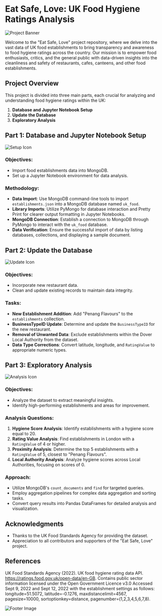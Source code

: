 # Eat Safe, Love: UK Food Hygiene Ratings Analysis

![Project Banner](https://github.githubassets.com/images/icons/emoji/unicode/1f343.png) <!-- Leaf icon for nature/health -->

Welcome to the "Eat Safe, Love" project repository, where we delve into the vast data of UK food establishments to bring transparency and awareness to food hygiene ratings across the country. Our mission is to empower food enthusiasts, critics, and the general public with data-driven insights into the cleanliness and safety of restaurants, cafes, canteens, and other food establishments.

## Project Overview

This project is divided into three main parts, each crucial for analyzing and understanding food hygiene ratings within the UK:

1. **Database and Jupyter Notebook Setup**
2. **Update the Database**
3. **Exploratory Analysis**

## Part 1: Database and Jupyter Notebook Setup

![Setup Icon](https://github.githubassets.com/images/icons/emoji/unicode/2699.png)

### Objectives:
- Import food establishments data into MongoDB.
- Set up a Jupyter Notebook environment for data analysis.

### Methodology:
- **Data Import**: Use MongoDB command-line tools to import `establishments.json` into a MongoDB database named `uk_food`.
- **Library Imports**: Utilize PyMongo for database interaction and Pretty Print for clearer output formatting in Jupyter Notebooks.
- **MongoDB Connection**: Establish a connection to MongoDB through PyMongo to interact with the `uk_food` database.
- **Data Verification**: Ensure the successful import of data by listing databases, collections, and displaying a sample document.

## Part 2: Update the Database

![Update Icon](https://github.githubassets.com/images/icons/emoji/unicode/1f504.png)

### Objectives:
- Incorporate new restaurant data.
- Clean and update existing records to maintain data integrity.

### Tasks:
- **New Establishment Addition**: Add "Penang Flavours" to the `establishments` collection.
- **BusinessTypeID Update**: Determine and update the `BusinessTypeID` for the new restaurant.
- **Removal of Unwanted Data**: Exclude establishments within the Dover Local Authority from the dataset.
- **Data Type Corrections**: Convert latitude, longitude, and `RatingValue` to appropriate numeric types.

## Part 3: Exploratory Analysis

![Analysis Icon](https://github.githubassets.com/images/icons/emoji/unicode/1f50e.png)

### Objectives:
- Analyze the dataset to extract meaningful insights.
- Identify high-performing establishments and areas for improvement.

### Analysis Questions:
1. **Hygiene Score Analysis**: Identify establishments with a hygiene score equal to 20.
2. **Rating Value Analysis**: Find establishments in London with a `RatingValue` of 4 or higher.
3. **Proximity Analysis**: Determine the top 5 establishments with a `RatingValue` of 5, closest to "Penang Flavours".
4. **Local Authority Analysis**: Analyze hygiene scores across Local Authorities, focusing on scores of 0.

### Approach:
- Utilize MongoDB's `count_documents` and `find` for targeted queries.
- Employ aggregation pipelines for complex data aggregation and sorting tasks.
- Convert query results into Pandas DataFrames for detailed analysis and visualization.

## Acknowledgments

- Thanks to the UK Food Standards Agency for providing the dataset.
- Appreciation to all contributors and supporters of the "Eat Safe, Love" project.

## References

UK Food Standards Agency (2022). UK food hygiene rating data API. https://ratings.food.gov.uk/open-data/en-GB. Contains public sector information licensed under the Open Government Licence v3.0
Accessed Sept 9, 2022 and Sept 12, 2022 with the establishment settings as follows: longitude=51.5072, latitude=-0.1276, maxdistancelimit=4567, pagesize=10000, sortoptionkey=distance, pagenumber=(1,2,3,4,5,6,7,8).

![Footer Image](https://github.githubassets.com/images/icons/emoji/unicode/1f37d.png) <!-- Fork and knife with plate icon for food -->
